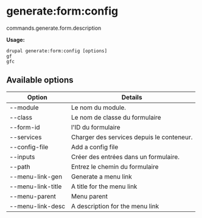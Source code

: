 # generate:form:config
commands.generate.form.description

**Usage:**
```
drupal generate:form:config [options]
gf
gfc
```

## Available options
Option | Details
-------|-------------
--module | Le nom du module.
--class | Le nom de classe du formulaire
--form-id | l'ID du formulaire
--services | Charger des services depuis le conteneur.
--config-file | Add a config file
--inputs | Créer des entrées dans un formulaire.
--path | Entrez le chemin du formulaire
--menu-link-gen | Generate a menu link
--menu-link-title | A title for the menu link
--menu-parent | Menu parent
--menu-link-desc | A description for the menu link
